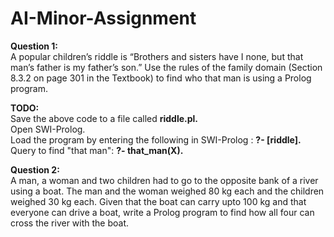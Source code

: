 # AI-Minor-Assignment
   
**Question 1:**   
A popular children’s riddle is “Brothers and sisters have I none, but that man’s father is
my father’s son.” Use the rules of the family domain (Section 8.3.2 on page 301 in the
Textbook) to find who that man is using a Prolog program.
   
**TODO:**    
Save the above code to a file called **riddle.pl.**    
Open SWI-Prolog.    
Load the program by entering the following in SWI-Prolog : **?- [riddle].**    
Query to find "that man": **?- that_man(X).**   
    

**Question 2:**    
A man, a woman and two children had to go to the opposite bank of a river using a boat.
The man and the woman weighed 80 kg each and the children weighed 30 kg each.
Given that the boat can carry upto 100 kg and that everyone can drive a boat, write a
Prolog program to find how all four can cross the river with the boat.
